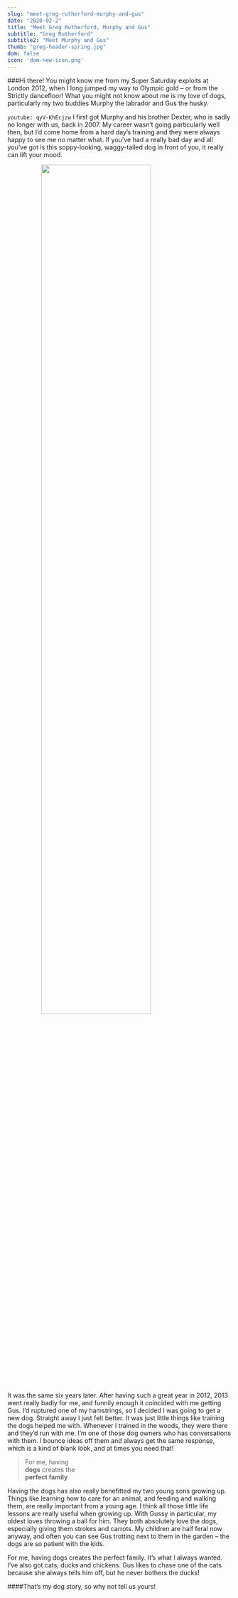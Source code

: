 ```yaml
---
slug: "meet-greg-rutherford-murphy-and-gus"
date: "2020-02-2"
title: "Meet Greg Rutherford, Murphy and Gus"
subtitle: "Greg Rutherford"
subtitle2: "Meet Murphy and Gus"
thumb: "greg-header-spring.jpg"
dom: false
icon: 'dom-new-icon.png'
---
```


###Hi there! You might know me from my Super Saturday exploits at London 2012, when I long jumped my way to Olympic gold – or from the Strictly dancefloor! What you might not know about me is my love of dogs, particularly my two buddies Murphy the labrador and Gus the husky.

`youtube: qyV-KhEcjzw`
I first got Murphy and his brother Dexter, who is sadly no longer with us, back in 2007. My career wasn’t going particularly well then, but I’d come home from a hard day’s training and they were always happy to see me no matter what. If you've had a really bad day and all you’ve got is this soppy-looking, waggy-tailed dog in front of you, it really can lift your mood. 

<img src="https://www.greatbritishdogs.co.uk/img/gr_winalot_spring2.jpg" style="display: block; margin: 0 auto 30px auto; width: 70%; height: auto;">

It was the same six years later. After having such a great year in 2012, 2013 went really badly for me, and funnily enough it coincided with me getting Gus. I’d ruptured one of my hamstrings, so I decided I was going to get a new dog. Straight away I just felt better. It was just little things like training the dogs helped me with. Whenever I trained in the woods, they were there and they’d run with me. I’m one of those dog owners who has conversations with them. I bounce ideas off them and always get the same response, which is a kind of blank look, and at times you need that!

> For me, having <br>**dogs** creates the <br> **perfect family**

Having the dogs has also really benefitted my two young sons growing up. Things like learning how to care for an animal, and feeding and walking them, are really important from a young age. I think all those little life lessons are really useful when growing up. With Gussy in particular, my oldest loves throwing a ball for him. They both absolutely love the dogs, especially giving them strokes and carrots. My children are half feral now anyway, and often you can see Gus trotting next to them in the garden – the dogs are so patient with the kids.

For me, having dogs creates the perfect family. It’s what I always wanted. I’ve also got cats, ducks and chickens. Gus likes to chase one of the cats because she always tells him off, but he never bothers the ducks!

####That’s my dog story, so why not tell us yours!